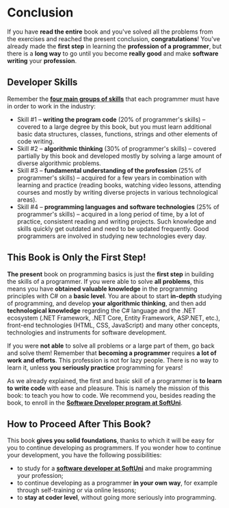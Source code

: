 # Conclusion

If you have **read the entire** book and you've solved all the problems from the exercises and reached the present conclusion, **congratulations**! You've already made the **first step** in learning the **profession of a programmer**, but there is a **long way** to go until you become **really good** and make **software writing** your **profession**.

## Developer Skills

Remember the **[four main groups of skills](https://csharp-book.softuni.org/Content/Preface/how-to-become-a-programmer/how-to-become-a-programmer.html)** that each programmer must have in order to work in the industry:
- Skill #1 – **writing the program code** (20% of programmer's skills) – covered to a large degree by this book, but you must learn additional basic data structures, classes, functions, strings and other elements of code writing.
- Skill #2 – **algorithmic thinking** (30% of programmer's skills) – covered partially by this book and developed mostly by solving a large amount of diverse algorithmic problems.
- Skill #3 – **fundamental understanding of the profession** (25% of programmer's skills) – acquired for a few years in combination with learning and practice (reading books, watching video lessons, attending courses and mostly by writing diverse projects in various technological areas).
- Skill #4 – **programming languages and software technologies** (25% of programmer's skills) – acquired in a long period of time, by a lot of practice, consistent reading and writing projects. Such knowledge and skills quickly get outdated and need to be updated frequently. Good programmers are involved in studying new technologies every day.

## This Book is Only the First Step!

**The present** book on programming basics is just the **first step** in building the skills of a programmer. If you were able to solve **all problems**, this means you have **obtained valuable knowledge** in the programming principles with C# on a **basic level**. You are about to start **in-depth** studying of programming, and develop **your algorithmic thinking**, and then add **technological knowledge** regarding the C# language and the .NET ecosystem (.NET Framework, .NET Core, Entity Framework, ASP.NET, etc.), front-end technologies (HTML, CSS, JavaScript) and many other concepts, technologies and instruments for software development.

If you were **not able** to solve all problems or a large part of them, go back and solve them! Remember that **becoming a programmer** requires **a lot of work and efforts**. This profession is not for lazy people. There is no way to learn it, unless **you seriously practice** programming for years!

As we already explained, the first and basic skill of a programmer is **to learn to write code** with ease and pleasure. This is namely the mission of this book: to teach you how to code. We recommend you, besides reading the book, to enroll in the **[Software Developer program at SoftUni](https://learn.softuni.org/catalog?utm_source=C+sharp&utm_medium=text&utm_campaign=free+programming+books)**.

## How to Proceed After This Book?

This book **gives you solid foundations**, thanks to which it will be easy for you to continue developing as programmers. If you wonder how to continue your development, you have the following possibilities:
- to study for a **[software developer at SoftUni](https://learn.softuni.org/catalog?utm_source=C+sharp&utm_medium=text&utm_campaign=free+programming+books)** and make programming your profession;
- to continue developing as a programmer **in your own way**, for example through self-training or via online lessons;
- to **stay at coder level**, without going more seriously into programming.
